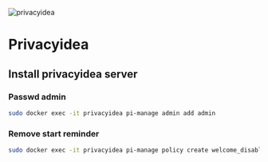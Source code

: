 ![privacyidea](https://daasi.de/wp-content/uploads/2021/04/privacyIDEA-800px-300x162.png)
# Privacyidea
## Install privacyidea server

### Passwd admin
```bash
sudo docker exec -it privacyidea pi-manage admin add admin
```
### Remove start reminder
```bash
sudo docker exec -it privacyidea pi-manage policy create welcome_disable webui hide_welcome_info
```
